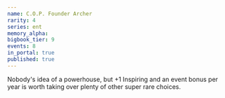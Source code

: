 ```yaml
---
name: C.O.P. Founder Archer
rarity: 4
series: ent
memory_alpha:
bigbook_tier: 9
events: 8
in_portal: true
published: true
---
```


Nobody's idea of a powerhouse, but +1 Inspiring and an event bonus per year is worth taking over plenty of other super rare choices.
